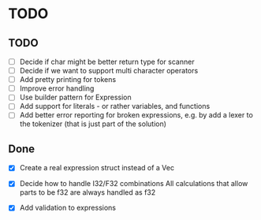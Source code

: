 # TODO


## TODO
- [ ] Decide if char might be better return type for scanner
- [ ] Decide if we want to support multi character operators
- [ ] Add pretty printing for tokens
- [ ] Improve error handling
- [ ] Use builder pattern for Expression
- [ ] Add support for literals - or rather variables, and functions
- [ ] Add better error reporting for broken expressions, e.g. by add a lexer to the tokenizer (that is just part of the solution)

## Done
- [x] Create a real expression struct instead of a Vec<Token>
- [x] Decide how to handle I32/F32 combinations
	All calculations that allow parts to be f32 are always handled as f32
- [x] Add validation to expressions

